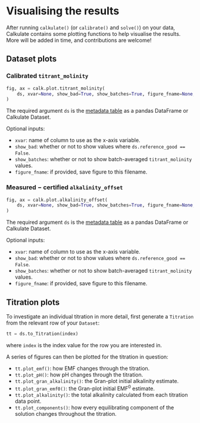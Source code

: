 # Visualising the results

After running `calkulate()` (or `calibrate()` and `solve()`) on your data, Calkulate contains some plotting functions to help visualise the results.  More will be added in time, and contributions are welcome!

## Dataset plots

### Calibrated `titrant_molinity`

```python
fig, ax = calk.plot.titrant_molinity(
    ds, xvar=None, show_bad=True, show_batches=True, figure_fname=None,
)
```

The required argument `ds` is the [metadata table](../metadata) as a pandas DataFrame or Calkulate Dataset.

Optional inputs:

  * `xvar`: name of column to use as the x-axis variable.
  * `show_bad`: whether or not to show values where `ds.reference_good == False`.
  * `show_batches`: whether or not to show batch-averaged `titrant_molinity` values.
  * `figure_fname`: if provided, save figure to this filename.

### Measured − certified `alkalinity_offset`

```python
fig, ax = calk.plot.alkalinity_offset(
    ds, xvar=None, show_bad=True, show_batches=True, figure_fname=None,
)
```

The required argument `ds` is the [metadata table](../metadata) as a pandas DataFrame or Calkulate Dataset.

Optional inputs:

  * `xvar`: name of column to use as the x-axis variable.
  * `show_bad`: whether or not to show values where `ds.reference_good == False`.
  * `show_batches`: whether or not to show batch-averaged `titrant_molinity` values.
  * `figure_fname`: if provided, save figure to this filename.

## Titration plots

To investigate an individual titration in more detail, first generate a `Titration` from the relevant row of your `Dataset`:

```python
tt = ds.to_Titration(index)
```

where `index` is the index value for the row you are interested in.

A series of figures can then be plotted for the titration in question:

  * `tt.plot_emf()`: how EMF changes through the titration.
  * `tt.plot_pH()`: how pH changes through the titration.
  * `tt.plot_gran_alkalinity()`: the Gran-plot initial alkalinity estimate.
  * `tt.plot_gran_emf0()`: the Gran-plot initial EMF<sup>0</sup> estimate.
  * `tt.plot_alkalinity()`: the total alkalinity calculated from each titration data point.
  * `tt.plot_components()`: how every equilibrating component of the solution changes throughout the titration.
